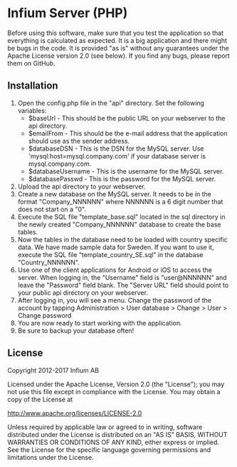 Infium Server (PHP)
===================
Before using this software, make sure that you test the application so
that everything is calculated as expected. It is a big application and
there might be bugs in the code. It is provided "as is" without any
guarantees under the Apache License version 2.0 (see below). If you
find any bugs, please report them on GitHub.

Installation
------------
1. Open the config.php file in the "api" directory. Set the
   following variables:
   - $baseUrl - This should be the public URL on your webserver
     to the api directory.
   - $emailFrom - This should be the e-mail address that the
     application should use as the sender address.
   - $databaseDSN - This is the DSN for the MySQL server. Use
     'mysql:host=mysql.company.com' if your database server is
     mysql.company.com.
   - $databaseUsername - This is the username for the MySQL server.
   - $databasePasswd - This is the password for the MySQL server.
2. Upload the api directory to your webserver.
3. Create a new database on the MySQL server. It needs to be in the
   format "Company_NNNNNN" where NNNNNN is a 6 digit number that does
   not start on a "0".
4. Execute the SQL file "template_base.sql" located in the sql
   directory in the newly created "Company_NNNNNN" database to create
   the base tables.
5. Now the tables in the database need to be loaded with country
   specific data. We have made sample data for Sweden. If you want
   to use it, execute the SQL file "template_country_SE.sql" in the
   database "Country_NNNNNN".
6. Use one of the client applications for Android or iOS to access
   the server. When logging in, the "Username" field is "user@NNNNNN"
   and leave the "Password" field blank. The "Server URL" field should
   point to your public api directory on your webserver.
7. After logging in, you will see a menu. Change the password of the
   account by tapping Administration > User database > Change >
   User > Change password
8. You are now ready to start working with the application.
9. Be sure to backup your database often!

License
-------
Copyright 2012-2017 Infium AB

Licensed under the Apache License, Version 2.0 (the "License");
you may not use this file except in compliance with the License.
You may obtain a copy of the License at

<http://www.apache.org/licenses/LICENSE-2.0>

Unless required by applicable law or agreed to in writing, software
distributed under the License is distributed on an "AS IS" BASIS,
WITHOUT WARRANTIES OR CONDITIONS OF ANY KIND, either express or implied.
See the License for the specific language governing permissions and
limitations under the License.
